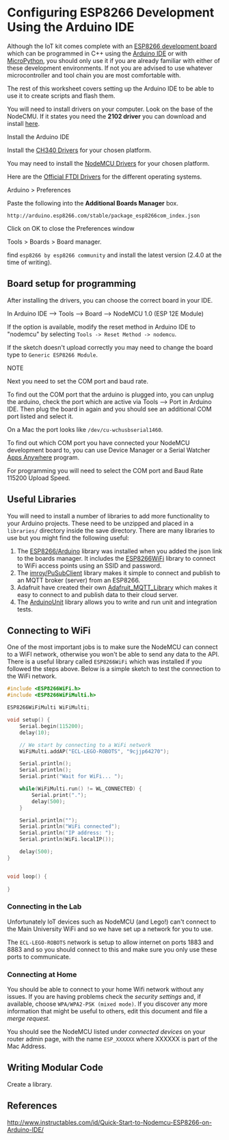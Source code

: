 
# Configuring ESP8266 Development Using the Arduino IDE

Although the IoT kit comes complete with an [ESP8266 development board](https://www.losant.com/blog/top-6-esp8266-modules) which can be programmed in C++ using the [Arduino IDE](https://www.arduino.cc/en/Main/Software) or with [MicroPython](https://docs.micropython.org/en/latest/esp8266/esp8266/tutorial/intro.html), you should only use it if you are already familiar with either of these development environments. If not you are advised to use whatever microcontroller and tool chain you are most comfortable with.

The rest of this worksheet covers setting up the Arduino IDE to be able to use it to create scripts and flash them. 

You will need to install drivers on your computer. Look on the base of the NodeCMU. If it states you need the **2102 driver** you can download and install [here](https://www.silabs.com/products/development-tools/software/usb-to-uart-bridge-vcp-drivers).

Install the Arduino IDE

Install the [CH340 Drivers](https://sparks.gogo.co.nz/ch340.html) for your chosen platform.

You may need to install the [NodeMCU Drivers](https://github.com/nodemcu/nodemcu-devkit/tree/master/Drivers) for your chosen platform.

Here are the [Official FTDI Drivers](http://www.ftdichip.com/Drivers/VCP.htm) for the different operating systems.

Arduino > Preferences

Paste the following into the **Additional Boards Manager** box.

`http://arduino.esp8266.com/stable/package_esp8266com_index.json`

Click on OK to close the Preferences window

Tools > Boards > Board manager.

find `esp8266 by esp8266 community` and install the latest version (2.4.0 at the time of writing).

## Board setup for programming

After installing the drivers, you can choose the correct board in your IDE.

In Arduino IDE --> Tools --> Board --> NodeMCU 1.0 (ESP 12E Module)

If the option is available, modify the reset method in Arduino IDE to "nodemcu" by selecting `Tools -> Reset Method -> nodemcu`.

If the sketch doesn't upload correctly you may need to change the board type to `Generic ESP8266 Module`.

NOTE

Next you need to set the COM port and baud rate.

To find out the COM port that the arduino is plugged into, you can unplug the arduino, check the port which are active via Tools --> Port in Arduino IDE.  Then plug the board in again and you should see an additional COM port listed and select it.

On a Mac the port looks like `/dev/cu-wchusbserial1460`.

To find out which COM port you have connected your NodeMCU development board to, you can use Device Manager or a Serial Watcher [Apps Anywhere](https://appsanywhere.coventry.ac.uk/) program.

For programming you will need to select the COM port and Baud Rate 115200 Upload Speed.

## Useful Libraries

You will need to install a number of libraries to add more functionality to your Arduino projects. These need to be unzipped and placed in a `libraries/` directory inside the save directory. There are many libraries to use but you might find the following useful:

1. The [ESP8266/Arduino](https://github.com/esp8266/Arduino/releases) library was installed when you added the json link to the boards manager. It includes the [ESP8266WiFi](https://arduino-esp8266.readthedocs.io/en/latest/esp8266wifi/readme.html) library to connect to WiFi access points using an SSID and password.
2. The [imroy/PuSubClient](https://github.com/Imroy/pubsubclient) library makes it simple to connect and publish to an MQTT broker (server) from an ESP8266.
3. Adafruit have created their own [Adafruit_MQTT_Library](https://github.com/adafruit/Adafruit_MQTT_Library) which makes it easy to connect to and publish data to their cloud server.
4. The [ArduinoUnit](https://github.com/mmurdoch/arduinounit/releases) library allows you to write and run unit and integration tests.

## Connecting to WiFi

One of the most important jobs is to make sure the NodeMCU can connect to a WiFI network, otherwise you won't be able to send any data to the API. There is a useful library called `ESP8266WiFi` which was installed if you followed the steps above. Below is a simple sketch to test the connection to the WiFi network.

```cpp
#include <ESP8266WiFi.h>
#include <ESP8266WiFiMulti.h>

ESP8266WiFiMulti WiFiMulti;

void setup() {
    Serial.begin(115200);
    delay(10);

    // We start by connecting to a WiFi network
    WiFiMulti.addAP("ECL-LEGO-ROBOTS", "9cjjp64270");

    Serial.println();
    Serial.println();
    Serial.print("Wait for WiFi... ");

    while(WiFiMulti.run() != WL_CONNECTED) {
        Serial.print(".");
        delay(500);
    }

    Serial.println("");
    Serial.println("WiFi connected");
    Serial.println("IP address: ");
    Serial.println(WiFi.localIP());

    delay(500);
}


void loop() {
    
}
```

### Connecting in the Lab

Unfortunately IoT devices such as NodeMCU (and Lego!) can't connect to the Main University WiFi and so we have set up a network for you to use.

The `ECL-LEGO-ROBOTS` network is setup to allow internet on ports 1883 and 8883 and so you should connect to this and make sure you only use these ports to communicate.

### Connecting at Home

You should be able to connect to your home Wifi network without any issues. If you are having problems check the _security settings_ and, if available, choose `WPA/WPA2-PSK (mixed mode)`. If you discover any more information that might be useful to others, edit this document and file a _merge request_.

You should see the NodeMCU listed under _connected devices_ on your router admin page, with the name `ESP_XXXXXX` where XXXXXX is part of the Mac Address.

## Writing Modular Code

Create a library.

## References

http://www.instructables.com/id/Quick-Start-to-Nodemcu-ESP8266-on-Arduino-IDE/
